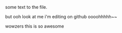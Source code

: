 some text to the file.

but ooh look at me i'm editing on github oooohhhhh~~

wowzers this is so awesome